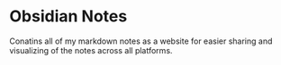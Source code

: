 # Obsidian Notes

Conatins all of my markdown notes as a website for easier sharing and visualizing of the notes across all platforms.
